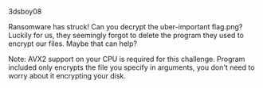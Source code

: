 3dsboy08

Ransomware has struck! Can you decrypt the uber-important flag.png? Luckily for us, they seemingly forgot to delete the program they used to encrypt our files. Maybe that can help?

Note: AVX2 support on your CPU is required for this challenge. Program included only encrypts the file you specify in arguments, you don't need to worry about it encrypting your disk.
